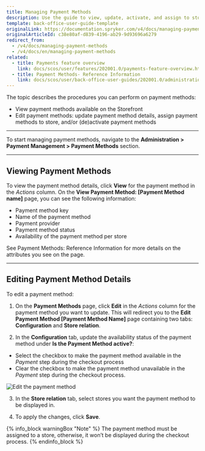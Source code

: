```yaml
---
title: Managing Payment Methods
description: Use the guide to view, update, activate, and assign to stores payment methods in the Back Office.
template: back-office-user-guide-template
originalLink: https://documentation.spryker.com/v4/docs/managing-payment-methods
originalArticleId: c38e80af-d839-4196-ab29-9d93696a6279
redirect_from:
  - /v4/docs/managing-payment-methods
  - /v4/docs/en/managing-payment-methods
related:
  - title: Payments feature overview
    link: docs/scos/user/features/202001.0/payments-feature-overview.html
  - title: Payment Methods- Reference Information
    link: docs/scos/user/back-office-user-guides/202001.0/administration/payment-methods/references/payment-methods-reference-information.html
---
```


The topic describes the procedures you can perform on payment methods:

* View payment methods available on the Storefront
* Edit payment methods: update payment method details, assign payment methods to store, and/or (de)activate payment methods

***
To start managing payment methods, navigate to the **Administration > Payment Management > Payment Methods** section.
***
## Viewing Payment Methods
To view the payment method details, click **View** for the payment method in the *Actions* column. On the **View Payment Method: [Payment Method name]** page, you can see the following information:

* Payment method key
* Name of the payment method
* Payment provider
* Payment method status
* Availability of the payment method per store

See Payment Methods: Reference Information <!-- link --> for more details on the attributes you see on the page.
***
## Editing Payment Method Details
To edit a payment method:

1. On the **Payment Methods** page, click **Edit** in the *Actions* column for the payment method you want to update. This will redirect you to the **Edit Payment Method [Payment Method Name]** page containing two tabs: **Configuration** and **Store relation**.

2. In the **Configuration** tab, update the availability status of the payment method under **Is the Payment Method active?**:
* Select the checkbox to make the payment method available in the *Payment* step during the checkout process
* Clear the checkbox to make the payment method unavailable in the *Payment* step during the checkout process.

![Edit the payment method](https://spryker.s3.eu-central-1.amazonaws.com/docs/User+Guides/Back+Office+User+Guides/Administration/Payment+Management/Payment+Methods/Managing+Payment+Methods/edit-payment-method.png) 

3. In the **Store relation** tab, select stores you want the payment method to be displayed in.

4. To apply the changes, click **Save**.

{% info_block warningBox "Note" %}
The payment method must be assigned to a store, otherwise, it won’t be displayed during the checkout process.
{% endinfo_block %}
